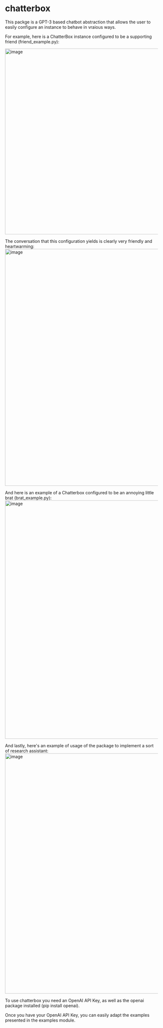 # chatterbox
This packge is a GPT-3 based chatbot abstraction that allows the user to easily configure an instance to behave in vraious ways.

For example, here is a ChatterBox instance configured to be a supporting friend (friend_example.py):

<img width="611" alt="image" src="https://user-images.githubusercontent.com/12452166/217963426-85c8d630-512e-46e8-8326-f9d6f0fbccef.png">

The conversation that this configuration yields is clearly very friendly and heartwarming:
<img width="779" alt="image" src="https://user-images.githubusercontent.com/12452166/217961005-ecfffe58-a304-4eee-b795-df766c86245d.png">

And here is an example of a Chatterbox configured to be an annoying little brat (brat_example.py):
<img width="784" alt="image" src="https://user-images.githubusercontent.com/12452166/217962356-22d35bf2-775d-4c5b-a6a9-c75b52627e62.png">

And lastly, here's an example of usage of the package to implement a sort of research assistant:
<img width="790" alt="image" src="https://user-images.githubusercontent.com/12452166/218153409-97d62644-962a-4952-a162-848e6d9a4b5b.png">

To use chatterbox you need an OpenAI API Key, as well as the openai package installed (pip install openai).

Once you have your OpenAI API Key, you can easily adapt the examples presented in the examples module.
